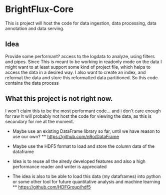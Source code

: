 # BrightFlux-Core

This is project will host the code for data ingestion, data processing, data annotation and data serving.

## Idea

Provide some performant? access to the logdata to analyze, using filters and pipes. Since This is meant 
to be working in readonly mode on the data I might want to at least support some kind of project file, 
which helps to access the data in a desired way. I also want to create an index, and reformat the data 
and store this reformatted data partitioned. So this code contains the data process 

## What this project is not right now.

I won't claim this to be the most performant code... and i don't care enough for raw
It will probably not host the code for viewing the data, as this is secondary for me at the moment.


* Maybe use an existing DataFrame library so far, until we have reason to use our own?
** https://github.com/nRo/DataFrame

* Maybe use the HDF5 format to load and store the column data of the dataframe
* Idea is to reuse all the alredy developed features and also a high performance reader and writer is appreciated
* The idea is also to be able to load this data (my dataframes) into python or some other tool for future quantitative analysis and machine learning
** https://github.com/HDFGroup/hdf5
